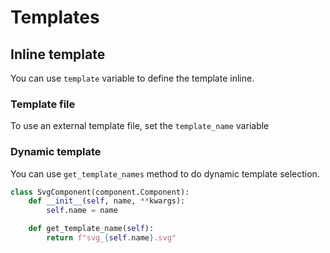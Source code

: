 # Templates

## Inline template

You can use `template` variable to define the template inline.

### Template file

To use an external template file, set the `template_name` variable

### Dynamic template

You can use `get_template_names` method to do dynamic template selection.

```python
class SvgComponent(component.Component):
    def __init__(self, name, **kwargs):
        self.name = name

    def get_template_name(self):
        return f"svg_{self.name}.svg"
```
